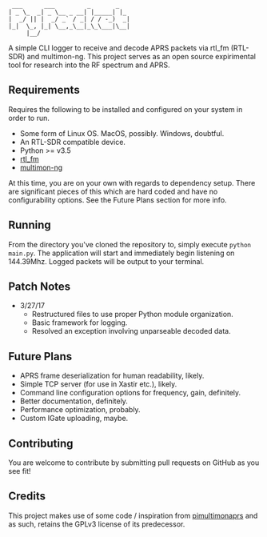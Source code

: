      ___      ___         _       _
    | _ \_  _| _ \__ _ __| |_____| |_
    |  _/ || |  _/ _` / _| / / -_)  _|
    |_|  \_, |_| \__,_\__|_\_\___|\__|
         |__/

A simple CLI logger to receive and decode APRS packets via rtl_fm (RTL-SDR) and multimon-ng. This project serves as an open source expirimental tool for research into the RF spectrum and APRS.

## Requirements

Requires the following to be installed and configured on your system in order to run.

* Some form of Linux OS. MacOS, possibly. Windows, doubtful.
* An RTL-SDR compatible device.
* Python >= v3.5
* [rtl_fm](http://osmocom.org/projects/sdr/wiki/rtl-sdr)
* [multimon-ng](https://github.com/EliasOenal/multimon-ng)

At this time, you are on your own with regards to dependency setup. There are significant pieces of this which are hard coded and have no configurability options. See the Future Plans section for more info.

## Running

From the directory you've cloned the repository to, simply execute `python main.py`. The application will start and immediately begin listening on 144.39Mhz. Logged packets will be output to your terminal.

## Patch Notes

* 3/27/17
    * Restructured files to use proper Python module organization.
    * Basic framework for logging.
    * Resolved an exception involving unparseable decoded data.

## Future Plans

* APRS frame deserialization for human readability, likely.
* Simple TCP server (for use in Xastir etc.), likely.
* Command line configuration options for frequency, gain, definitely.
* Better documentation, definitely.
* Performance optimization, probably.
* Custom IGate uploading, maybe.

## Contributing

You are welcome to contribute by submitting pull requests on GitHub as you see fit!

## Credits

This project makes use of some code / inspiration from [pimultimonaprs](https://github.com/asdil12/pymultimonaprs) and as such, retains the GPLv3 license of its predecessor.
